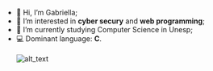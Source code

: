- 👋 Hi, I’m Gabriella;
- 👀 I’m interested in **cyber secury** and **web programming**;
- 🌱 I’m currently studying Computer Science in Unesp;
- :computer: Dominant language: **C**.<br/><br/>
![alt_text](https://lirp.cdn-website.com/eedb9dcb/dms3rep/multi/opt/Extreme-Programming-0f0d47ac-640w.jpg=100px)
